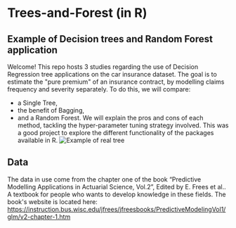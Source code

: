 # Trees-and-Forest (in R)

## Example of Decision trees and Random Forest application 
Welcome! This repo hosts 3 studies regarding the use of Decision Regression tree applications on the car insurance dataset. The goal is to estimate the "pure premium" of an insurance contract, by modelling claims frequency and severity separately. To do this, we will compare:
-  a Single Tree,
- the benefit of Bagging,
- and a Random Forest.
We will explain the pros and cons of each method, tackling the hyper-parameter tuning strategy involved. This was a good project to explore the different functionality of the packages available in R. 
![Example of real tree](https://github.com/william-tiritilli/Trees-and-Forest/assets/46381506/e256ca82-f0a3-43e1-86d7-b998e6f81c58)
## Data
The data in use come from the chapter one of the book “Predictive Modelling Applications in Actuarial Science, Vol.2”, Edited by E. Frees et al.. A textbook for people who wants to develop knowledge in these fields.
The book's website is located here: https://instruction.bus.wisc.edu/jfrees/jfreesbooks/PredictiveModelingVol1/glm/v2-chapter-1.htm
